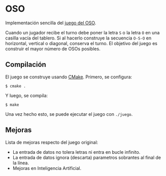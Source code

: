 # OSO

Implementación sencilla del [juego del OSO](https://es.wikipedia.org/wiki/Oso_%28juego%29).

Cuando un jugador recibe el turno debe poner la letra `S` o la letra `O` en una casilla vacía del tablero. Si al hacerlo construye la secuencia `O-S-O` en horizontal, vertical o diagonal, conserva el turno. El objetivo del juego es construir el mayor número de OSOs posibles.

## Compilación

El juego se construye usando [CMake](http://cmake.org). Primero, se configura:

    $ cmake .

Y luego, se compila:

    $ make

Una vez hecho esto, se puede ejecutar el juego con `./juego`.

## Mejoras

Lista de mejoras respecto del juego original:

 - La entrada de datos no tolera letras ni entra en bucle infinito.
 - La entrada de datos ignora (descarta) parametros sobrantes al final de la línea.
 - Mejoras en Inteligencia Artificial.
